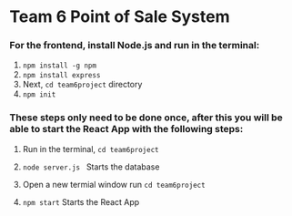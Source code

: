 # Team 6 Point of Sale System

### For the frontend, install Node.js and run in the terminal:
1. `npm install -g npm`
2. `npm install express`
3. Next, `cd team6project` directory
4. `npm init`

### These steps only need to be done once, after this you will be able to start the React App with the following steps:
1. Run in the terminal, `cd team6project`
2. `node server.js ` Starts the database

3. Open a new termial window run `cd team6project`
4. `npm start` Starts the React App

